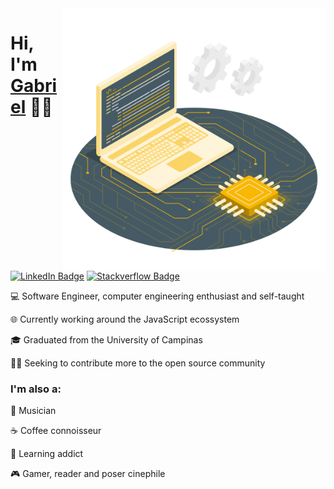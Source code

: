 <img src="./.github/CPU.svg" width="420px" height="420px"  align='right' />

<h1>Hi, I'm <a href="https://www.linkedin.com/in/gabrielsanttana" target="_blank">Gabriel</a> 👋🏽</h1>

[![LinkedIn Badge](https://img.shields.io/badge/-LinkedIn-blue?style=flat-square&logo=Linkedin&logoColor=white&link=https://www.linkedin.com/in/gabrielsanttana/)](https://www.linkedin.com/in/gabrielsanttana/)
[![Stackverflow Badge](https://img.shields.io/badge/Stack%20Overflow-FE7A16?style=flat-square&logo=stack%20overflow&logoColor=fff)](https://stackoverflow.com/users/12422017/gabriel-santana)

<p>💻 Software Engineer, computer engineering enthusiast and self-taught</p>

<p>🌐 Currently working around the JavaScript ecossystem</p>

<p>🎓 Graduated from the University of Campinas</p>

<p>🤝🏽 Seeking to contribute more to the open source community</p>

### I'm also a:

🎸 Musician

☕ Coffee connoisseur

🧠 Learning addict

🎮 Gamer, reader and poser cinephile
